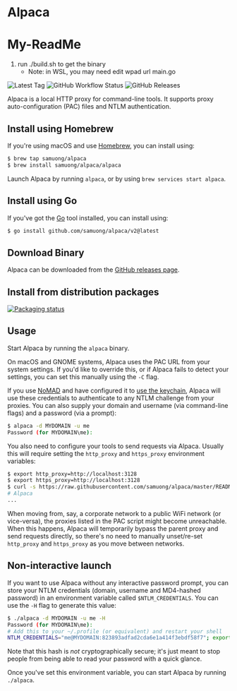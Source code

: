 # Alpaca

# My-ReadMe

1. run ./build.sh to get the binary
    - Note: in WSL, you may need edit wpad url main.go

![Latest Tag][2] ![GitHub Workflow Status][3] ![GitHub Releases][4]

Alpaca is a local HTTP proxy for command-line tools. It supports proxy
auto-configuration (PAC) files and NTLM authentication.

## Install using Homebrew

If you're using macOS and use [Homebrew](https://brew.sh/), you can install
using:

```sh
$ brew tap samuong/alpaca
$ brew install samuong/alpaca/alpaca
```

Launch Alpaca by running `alpaca`, or by using `brew services start alpaca`.

## Install using Go

If you've got the [Go](https://golang.org/cmd/go/) tool installed, you can
install using:

```sh
$ go install github.com/samuong/alpaca/v2@latest
```

## Download Binary

Alpaca can be downloaded from the [GitHub releases page][1].

## Install from distribution packages

[![Packaging status](https://repology.org/badge/vertical-allrepos/alpaca-proxy.svg)](https://repology.org/project/alpaca-proxy/versions)

## Usage

Start Alpaca by running the `alpaca` binary.

On macOS and GNOME systems, Alpaca uses the PAC URL from your system settings.
If you'd like to override this, or if Alpaca fails to detect your settings, you
can set this manually using the `-C` flag.

If you use [NoMAD](https://nomad.menu/products/#nomad) and have configured it
to [use the keychain](https://nomad.menu/help/keychain-usage/), Alpaca will use
these credentials to authenticate to any NTLM challenge from your proxies. You
can also supply your domain and username (via command-line flags) and a
password (via a prompt):

```sh
$ alpaca -d MYDOMAIN -u me
Password (for MYDOMAIN\me):
```

You also need to configure your tools to send requests via Alpaca. Usually this
will require setting the `http_proxy` and `https_proxy` environment variables:

```sh
$ export http_proxy=http://localhost:3128
$ export https_proxy=http://localhost:3128
$ curl -s https://raw.githubusercontent.com/samuong/alpaca/master/README.md
# Alpaca
...
```

When moving from, say, a corporate network to a public WiFi network (or
vice-versa), the proxies listed in the PAC script might become unreachable.
When this happens, Alpaca will temporarily bypass the parent proxy and send
requests directly, so there's no need to manually unset/re-set `http_proxy` and
`https_proxy` as you move between networks.

## Non-interactive launch

If you want to use Alpaca without any interactive password prompt, you can store
your NTLM credentials (domain, username and MD4-hashed password) in an
environment variable called `$NTLM_CREDENTIALS`. You can use the `-H` flag to
generate this value:

```sh
$ ./alpaca -d MYDOMAIN -u me -H
Password (for MYDOMAIN\me):
# Add this to your ~/.profile (or equivalent) and restart your shell
NTLM_CREDENTIALS="me@MYDOMAIN:823893adfad2cda6e1a414f3ebdf58f7"; export NTLM_CREDENTIALS
```

Note that this hash is *not* cryptographically secure; it's just meant to stop
people from being able to read your password with a quick glance.

Once you've set this environment variable, you can start Alpaca by running
`./alpaca`.

[1]: https://github.com/samuong/alpaca/releases
[2]: https://img.shields.io/github/v/tag/samuong/alpaca.svg?logo=github&label=latest
[3]: https://img.shields.io/github/actions/workflow/status/samuong/alpaca/ci.yml?branch=master
[4]: https://img.shields.io/github/downloads/samuong/alpaca/latest/total
